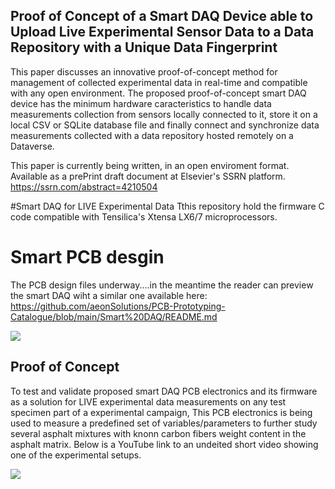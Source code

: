 ## Proof of Concept of a Smart DAQ Device able to Upload Live Experimental Sensor Data to a Data Repository with a Unique Data Fingerprint

This paper discusses an innovative proof-of-concept method for management of collected experimental data in real-time and compatible with any open environment. The proposed proof-of-concept smart DAQ device has the minimum hardware caracteristics to handle data measurements collection from sensors locally connected to it, store it on a local CSV or SQLite database file and finally connect and synchronize data measurements collected with a data repository hosted remotely on a Dataverse. 

This paper is currently being written, in an open enviroment format. Available as a prePrint draft document at Elsevier's SSRN platform.
https://ssrn.com/abstract=4210504 

#Smart DAQ for LIVE Experimental Data
Tthis repository hold the firmware C code compatible with Tensilica's Xtensa LX6/7 microprocessors. 

# Smart PCB desgin
The PCB design files underway....in the meantime the reader can preview the smart DAQ wiht a similar one available here:
https://github.com/aeonSolutions/PCB-Prototyping-Catalogue/blob/main/Smart%20DAQ/README.md

![](https://github.com/aeonSolutions/openScienceResearch-Smart-DAQ-Device-able-to-Upload-Live-Experimental-Sensor-Data-to-a-Data-Repo/blob/main/Design/LDAD_ATOM.jfif)


## Proof of Concept

To test and validate proposed smart DAQ PCB electronics and its firmware as a solution for LIVE experimental data measurements on any test specimen part of a experimental campaign, This PCB electronics is being used to measure a predefined set of variables/parameters to further study several asphalt mixtures with knonn carbon fibers weight content in the asphalt matrix. Below is a YouTube link to an undeited short video showing one of the experimental setups.

[![](https://github.com/aeonSolutions/openScienceResearch-Smart-DAQ-Device-able-to-Upload-Live-Experimental-Sensor-Data-to-a-Data-Repo/blob/main/Design/smart_asphalt.png)](https://youtu.be/6td_RrH29jA)
